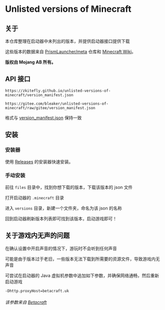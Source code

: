 # Unlisted versions of Minecraft

## 关于

本仓库整理在启动器中未列出的版本，并提供启动器接口提供下载

这些版本的数据来自 [PrismLauncher/meta](https://github.com/PrismLauncher/meta) 仓库和 [Minecraft Wiki](https://zh.minecraft.wiki/)。

**版权由 Mojang AB 所有。**

## API 接口

```
https://zkitefly.github.io/unlisted-versions-of-minecraft/version_manifest.json
```

```
https://gitee.com/bleaker/unlisted-versions-of-minecraft/raw/gitee/version_manifest.json
```

格式与 [version_manifest.json](https://zh.minecraft.wiki/w/Version_manifest.json) 保持一致

## 安装

### 安装器

使用 [Releases](https://github.com/zkitefly/unlisted-versions-of-minecraft/releases) 的安装器快速安装。

### 手动安装

前往 `files` 目录中，找到你想下载的版本，下载该版本的 json 文件

打开启动器的 `.minecraft` 目录

进入 `versions` 目录，新建一个文件夹，命名为该 json 的名称

回到启动器刷新版本列表即可找到该版本，启动游戏即可！

## 关于游戏内无声的问题

在确认设置中开启声音的情况下，游玩时不会听到任何声音

可能是由于版本过于老旧，一些版本无法下载到所需要的资源文件，导致游戏内无声音

可尝试在启动器的 Java 虚拟机参数中追加如下参数，并确保网络通畅，然后重新启动游戏

```
-Dhttp.proxyHost=betacraft.uk
```

###### 该参数来自 [Betacraft](https://github.com/betacraftuk)